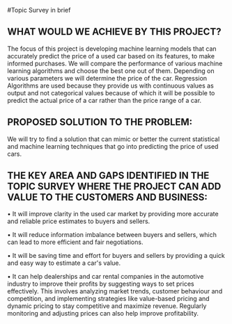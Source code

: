 #Topic Survey in brief
## WHAT WOULD WE ACHIEVE BY THIS PROJECT? 
The focus of this project is developing machine learning models that can accurately predict
the price of a used car based on its features, to make informed purchases. We will compare
the performance of various machine learning algorithms and choose the best one out of them.
Depending on various parameters we will determine the price of the car. Regression
Algorithms are used because they provide us with continuous values as output and not
categorical values because of which it will be possible to predict the actual price of a car
rather than the price range of a car.

## PROPOSED SOLUTION TO THE PROBLEM:
We will try to find a solution that can mimic or better the current statistical and machine
learning techniques that go into predicting the price of used cars.


## THE KEY AREA AND GAPS IDENTIFIED IN THE TOPIC SURVEY WHERE THE PROJECT CAN ADD VALUE TO THE CUSTOMERS AND BUSINESS:

• It will improve clarity in the used car market by providing more accurate and reliable
price estimates to buyers and sellers.

• It will reduce information imbalance between buyers and sellers, which can lead to
more efficient and fair negotiations.

• It will be saving time and effort for buyers and sellers by providing a quick and easy
way to estimate a car's value.

• It can help dealerships and car rental companies in the automotive industry to improve
their profits by suggesting ways to set prices effectively. This involves analyzing
market trends, customer behaviour and competition, and implementing strategies like
value-based pricing and dynamic pricing to stay competitive and maximize revenue.
Regularly monitoring and adjusting prices can also help improve profitability.

